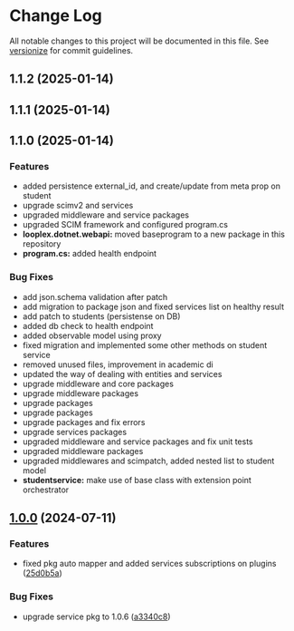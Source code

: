 # Change Log

All notable changes to this project will be documented in this file. See [versionize](https://github.com/versionize/versionize) for commit guidelines.

<a name="1.1.2"></a>
## 1.1.2 (2025-01-14)

<a name="1.1.1"></a>
## 1.1.1 (2025-01-14)

<a name="1.1.0"></a>
## 1.1.0 (2025-01-14)

### Features

* added persistence external_id, and create/update from meta prop on student
* upgrade scimv2 and services
* upgraded middleware and service packages
* upgraded SCIM framework and configured program.cs
* **looplex.dotnet.webapi:** moved baseprogram to a new package in this repository
* **program.cs:** added health endpoint

### Bug Fixes

* add json.schema validation after patch
* add migration to package json and fixed services list on healthy result
* add patch to students (persistense on DB)
* added db check to health endpoint
* added observable model using proxy
* fixed migration and implemented some other methods on student service
* removed unused files, improvement in academic di
* updated the way of dealing with entities and services
* upgrade middleware and core packages
* upgrade middleware packages
* upgrade packages
* upgrade packages
* upgrade packages and fix errors
* upgrade services packages
* upgraded middleware and service packages and fix unit tests
* upgraded middleware packages
* upgraded middlewares and scimpatch, added nested list to student model
* **studentservice:** make use of base class with extension point orchestrator

<a name="1.0.0"></a>
## [1.0.0](https://www.github.com/looplex-osi/sample-api-dotnet/releases/tag/v1.0.0) (2024-07-11)

### Features

* fixed pkg auto mapper and added services subscriptions on plugins ([25d0b5a](https://www.github.com/looplex-osi/sample-api-dotnet/commit/25d0b5a8d64cdd32e834811e3dae29359937d51d))

### Bug Fixes

* upgrade service pkg to 1.0.6 ([a3340c8](https://www.github.com/looplex-osi/sample-api-dotnet/commit/a3340c82a97bc628f6218f3c6e96a342eb9732bc))


